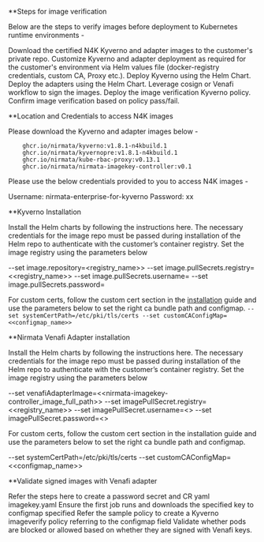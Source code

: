 **Steps for image verification

Below are the steps to verify images before deployment to Kubernetes runtime environments - 

Download the certified N4K Kyverno and adapter images to the customer's private repo.
Customize Kyverno and adapter deployment as required for the customer's environment via Helm values file (docker-registry credentials, custom CA, Proxy etc.).
Deploy Kyverno using the Helm Chart.
Deploy the adapters using the Helm Chart.
Leverage cosign or Venafi workflow to sign the images.
Deploy the image verification Kyverno policy.
Confirm image verification based on policy pass/fail.



**Location and Credentials to access N4K images

Please download the Kyverno and adapter images below - 

        ghcr.io/nirmata/kyverno:v1.8.1-n4kbuild.1
        ghcr.io/nirmata/kyvernopre:v1.8.1-n4kbuild.1
        ghcr.io/nirmata/kube-rbac-proxy:v0.13.1
        ghcr.io/nirmata/nirmata-imagekey-controller:v0.1


Please use the below credentials provided to you to access N4K images - 

Username: nirmata-enterprise-for-kyverno
Password: xx

**Kyverno Installation


Install the Helm charts by following the instructions here. The necessary credentials for the image repo must be passed during installation of the Helm repo to authenticate with the customer’s container registry. Set the image registry using the parameters below
 	
--set image.repository=<registry_name>>
--set image.pullSecrets.registry=<<registry_name>>
--set image.pullSecrets.username=<user> 
--set image.pullSecrets.password=<password>



For custom certs, follow the custom cert section in the [installation](https://github.com/nirmata/kyverno-charts/tree/main/charts/venafi-adapter#installation) guide and use the parameters below to set the right ca bundle path and configmap. 
``
 --set systemCertPath=/etc/pki/tls/certs
 --set customCAConfigMap=<<configmap_name>>
``

**Nirmata Venafi Adapter installation 


Install the Helm charts by following the instructions here. The necessary credentials for the image repo must be passed during installation of the Helm repo to authenticate with the customer’s container registry. Set the image registry using the parameters below






--set venafiAdapterImage=<<nirmata-imagekey-controller_image_full_path>>
--set imagePullSecret.registry=<<registry_name>>
--set imagePullSecret.username=<<user>> 
--set imagePullSecret.password=<<password>>



For custom certs, follow the custom cert section in the installation guide and use the parameters below to set the right ca bundle path and configmap.



 --set systemCertPath=/etc/pki/tls/certs
 --set customCAConfigMap=<<configmap_name>>




**Validate signed images with Venafi adapter


Refer the steps here to create a password secret and CR yaml imagekey.yaml
Ensure the first job runs and downloads the specified key to configmap specified
Refer the sample policy to create a Kyverno imageverify policy referring to the configmap field
Validate  whether pods are blocked or allowed based on whether they are signed with Venafi keys.
